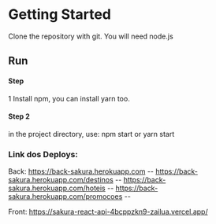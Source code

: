# Getting Started
Clone the repository with git. You will need node.js

## Run
#### Step 
1 Install npm, you can install yarn too.

#### Step 2
in the project directory, use: npm start or yarn start




### Link dos Deploys:

Back: https://back-sakura.herokuapp.com --
      https://back-sakura.herokuapp.com/destinos --
      https://back-sakura.herokuapp.com/hoteis --
      https://back-sakura.herokuapp.com/promocoes --
      

Front: https://sakura-react-api-4bcppzkn9-zailua.vercel.app/

